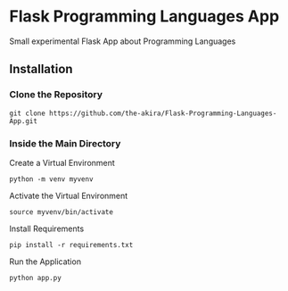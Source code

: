 # Flask Programming Languages App

Small experimental Flask App about Programming Languages

## Installation

### Clone the Repository

```
git clone https://github.com/the-akira/Flask-Programming-Languages-App.git
```

### Inside the Main Directory

Create a Virtual Environment

```
python -m venv myvenv
```

Activate the Virtual Environment

```
source myvenv/bin/activate
```

Install Requirements

```
pip install -r requirements.txt
```

Run the Application

```
python app.py
```
